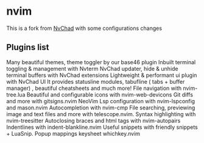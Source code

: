 # nvim

This is a fork from [NvChad](https://github.com/NvChad/NvChad) with some configurations changes


## Plugins list
Many beautiful themes, theme toggler by our base46 plugin
Inbuilt terminal toggling & management with Nvterm
NvChad updater, hide & unhide terminal buffers with NvChad extensions
Lightweight & performant ui plugin with NvChad UI It provides statusline modules, tabufline ( tabs + buffer manager) , beautiful cheatsheets and much more!
File navigation with nvim-tree.lua
Beautiful and configurable icons with nvim-web-devicons
Git diffs and more with gitsigns.nvim
NeoVim Lsp configuration with nvim-lspconfig and mason.nvim
Autocompletion with nvim-cmp
File searching, previewing image and text files and more with telescope.nvim.
Syntax highlighting with nvim-treesitter
Autoclosing braces and html tags with nvim-autopairs
Indentlines with indent-blankline.nvim
Useful snippets with friendly snippets + LuaSnip.
Popup mappings keysheet whichkey.nvim
